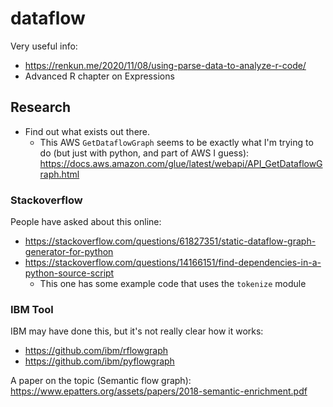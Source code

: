 
# dataflow

Very useful info: 

- https://renkun.me/2020/11/08/using-parse-data-to-analyze-r-code/
- Advanced R chapter on Expressions

## Research

- Find out what exists out there.
    + This AWS `GetDataflowGraph` seems to be exactly what I'm trying to do (but just with python, and part of AWS I guess): https://docs.aws.amazon.com/glue/latest/webapi/API_GetDataflowGraph.html
    
### Stackoverflow

People have asked about this online:

- https://stackoverflow.com/questions/61827351/static-dataflow-graph-generator-for-python
- https://stackoverflow.com/questions/14166151/find-dependencies-in-a-python-source-script
    + This one has some example code that uses the `tokenize` module
    
### IBM Tool

IBM may have done this, but it's not really clear how it works:

- https://github.com/ibm/rflowgraph
- https://github.com/ibm/pyflowgraph

A paper on the topic (Semantic flow graph): https://www.epatters.org/assets/papers/2018-semantic-enrichment.pdf